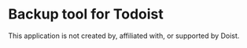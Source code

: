 # Backup tool for Todoist

This application is not created by, affiliated with, or supported by Doist.
